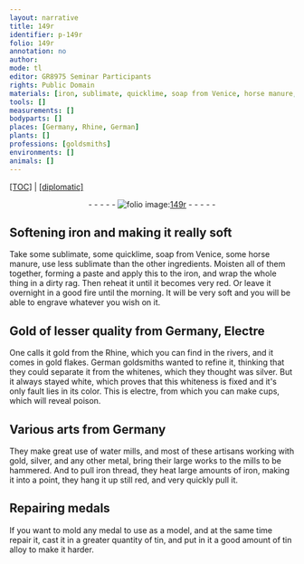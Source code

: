 ```yaml
---
layout: narrative
title: 149r
identifier: p-149r
folio: 149r
annotation: no
author:
mode: tl
editor: GR8975 Seminar Participants
rights: Public Domain
materials: [iron, sublimate, quicklime, soap from Venice, horse manure, Electre, gold, silver, electre, iron thread, tin, tin alloy]
tools: []
measurements: []
bodyparts: []
places: [Germany, Rhine, German]
plants: []
professions: [goldsmiths]
environments: []
animals: []
---
```


 <p><a href="{{ site.baseurl }}/translation/">[TOC]</a> | <a href="{{ site.baseurl }}/texts/p-149r_tc/" target="_blank">[diplomatic]</a></p><div class="folio" align="center">- - - - - <a href="http://gallica.bnf.fr/ark:/12148/btv1b10500001g/f303.image" target="_blank"><img src="https://cu-mkp.github.io/2017-workshop-edition/assets/photo-icon.png" alt="folio image: " style="display:inline-block; margin-bottom:-3px;"/>149r</a> - - - - - </div>  
  

## Softening <span class="m">iron</span> and making it really soft

 
Take some <span class="m">sublimate</span>, some <span class="m">quicklime</span>, <span class="m">soap from Venice</span>, some <span class="m">horse manure</span>, use less <span class="m">sublimate</span> than the other ingredients. Moisten all of them together, forming a paste and apply this to the <span class="m">iron</span>, and wrap the whole thing in a dirty rag. Then reheat it until it becomes very red. Or leave it overnight in a good fire until the morning. It will be very soft and you will be able to engrave whatever you wish on it.

 
  

## Gold of lesser quality from <span class="pl">Germany</span>, <span class="m">Electre</span>

 
One calls it <span class="m">gold</span> from the <span class="pl">Rhine</span>, which you can find in the rivers, and it comes in gold flakes. <span class="pl">German</span> <span class="pro">goldsmiths</span> wanted to refine it, thinking that they could separate it from the whitenes, which they thought was <span class="m">silver</span>. But it always stayed white, which proves that this whiteness is fixed and it's only fault lies in its color. This is <span class="m">electre</span>, from which you can make cups, which will reveal poison.

 
  

## Various arts from <span class="pl">Germany</span>

 
They make great use of water mills, and most of these artisans working with <span class="m">gold</span>, <span class="m">silver</span>, and any other metal, bring their large works to the mills to be hammered. And to pull <span class="m">iron thread</span>, they heat large amounts of <span class="m">iron</span>, making it into a point, they hang it up still red, and very quickly pull it.

 
  

## Repairing medals

 
If you want to mold any medal to use as a model, and at the same time repair it, cast it in a greater quantity of <span class="m">tin</span>, and put in it a good amount of <span class="m">tin alloy</span> to make it harder.

 
